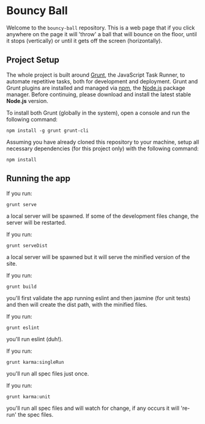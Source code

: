 Bouncy Ball
===========================

Welcome to the `bouncy-ball` repository.
This is a web page that if you click anywhere on the page it will 'throw' a ball that will bounce on the floor, until it stops (vertically) or until it gets off the screen (horizontally).

## Project Setup

The whole project is built around [Grunt](http://gruntjs.com/), the JavaScript Task Runner, to automate repetitive tasks, both for development and deployment. Grunt and Grunt plugins are installed and managed via [npm](https://www.npmjs.org/), the [Node.js](http://nodejs.org/) package manager. Before continuing, please download and install the latest stable **Node.js** version.

To install both Grunt (globally in the system), open a console and run the following command:

    npm install -g grunt grunt-cli

Assuming you have already cloned this repository to your machine, setup all necessary dependencies (for this project only) with the following command:

    npm install

## Running the app

If you run:
 
    grunt serve
 
a local server will be spawned. If some of the development files change, the server will be restarted.

If you run:
 
    grunt serveDist
    
a local server will be spawned but it will serve the minified version of the site.

If you run:
 
    grunt build
    
you'll first validate the app running eslint and then jasmine (for unit tests) and then will create the dist path, with the minified files.

If you run:
 
    grunt eslint
    
you'll run eslint (duh!).

If you run:
 
    grunt karma:singleRun
    
you'll run all spec files just once.

If you run:
 
    grunt karma:unit
    
you'll run all spec files and will watch for change, if any occurs it will 're-run' the spec files.